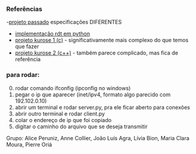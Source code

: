 ### Referências

-[projeto passado](https://github.com/rubdelima/ChatBot-Server---InfraCom/tree/master) especificações DIFERENTES
- [implementação rdt em python](https://github.com/M-Abdullah-Usmani/Reliable-data-transfer-protocol-rdt-3.0-)
- [projeto kurose 1 (c)](https://github.com/Ghamry0x1/reliable-transport-protocol) - significativamente mais complexo do que temos que fazer
- [projeto kurose 2 (c++)](https://github.com/shamiul94/Reliable-Data-Transfer-Protocol-RDT-Simulation) - também parece complicado, mas fica de referência

### para rodar:
0. rodar comando ifconfig (ipconfig no windows)
1. pegar o ip que aparecer (inet/ipv4, formato algo parecido com 192.102.0.10)
2. abrir um terminal e rodar server.py, pra ele ficar aberto para conexões
3. abrir outro terminal e rodar client.py 
4. colar o endereço de ip que foi copiado
5. digitar o caminho do arquivo que se deseja transmitir


Grupo: Alice Peruniz, Anne Collier, João Luís Agra, Lívia Bion, Maria Clara Moura, Pierre Oriá



